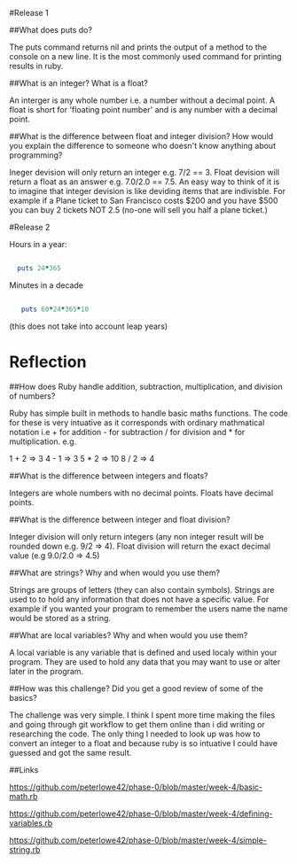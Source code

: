 #Release 1

##What does puts do?
 
  The puts command returns nil and prints the output of a method to the console on a new line. 
  It is the most commonly used command for printing results in ruby.

##What is an integer? What is a float?

  An interger is any whole number i.e. a number without a decimal point.  A float is short for 'floating point number' and is any number with a decimal point.  

##What is the difference between float and integer division? How would you explain the difference to someone who doesn't know anything about programming?
   
  Ineger devision will only return an integer e.g. 7/2 == 3.  Float devision will return a float as an answer e.g. 7.0/2.0 == 7.5.  An easy way to think of it is to imagine that integer devision is like deviding items that are indivisble.  For example if a Plane ticket to San Francisco costs $200 and you have $500 you can buy 2 tickets NOT 2.5 (no-one will sell you half a plane ticket.)

#Release 2

Hours in a year:

```ruby

  puts 24*365  

```
Minutes in a decade 

```ruby

   puts 60*24*365*10

```   
 
(this does not take into account leap years)

# Reflection


##How does Ruby handle addition, subtraction, multiplication, and division of numbers?

  Ruby has simple built in methods to handle basic maths functions.  The code for these is very intuative as it corresponds with ordinary mathmatical notation i.e + for addition - for subtraction / for division and * for multiplication. e.g.

  1 + 2 => 3
  4 - 1 => 3
  5 * 2 => 10 
  8 / 2 => 4

##What is the difference between integers and floats?

 Integers are whole numbers with no decimal points.  Floats have decimal points.

##What is the difference between integer and float division?
 
 Integer division will only return integers (any non integer result will be rounded down e.g. 9/2 => 4).  Float division will return the exact decimal value (e.g 9.0/2.0 => 4.5)
 
##What are strings? Why and when would you use them?

 Strings are groups of letters (they can also contain symbols).  Strings are used to to hold any information that does not have a specific value.  For example if you wanted your program to remember the users name the name would be stored as a string. 

##What are local variables? Why and when would you use them?

 A local variable is any variable that is defined and used localy within your program.  They are used to hold any data that you may want to use or alter later in the program. 

##How was this challenge? Did you get a good review of some of the basics?

 The challenge was very simple. I think I spent more time making the files and going through git workflow to get them online than i did writing or researching the code. The only thing I needed to look up was how to convert an integer to a float and because ruby is so intuative I could have guessed and got the same result.

##Links 

https://github.com/peterlowe42/phase-0/blob/master/week-4/basic-math.rb

https://github.com/peterlowe42/phase-0/blob/master/week-4/defining-variables.rb

https://github.com/peterlowe42/phase-0/blob/master/week-4/simple-string.rb